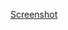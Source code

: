 
[Screenshot](!%5Benter%20image%20description%20here%5D%28https://github.com/freeCodeCampUzb-Community/Responsive-Web-Design-Projects/blob/master/Build%20a%20Survey%20Form/screenshot.jpg%29)
